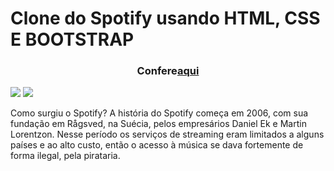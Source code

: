 <h1 align="left">Clone do Spotify usando HTML, CSS E BOOTSTRAP</h1>
   
<h3 align="center">Confere<a href="https://devrailan.github.io/DevRailan-clone.Spotify.github.io/">aqui</a></h3>   
<div inline:block>
    <img src="https://img.shields.io/badge/html5-%23E34F26.svg?style=for-the-badge&logo=html5&logoColor=white" />
    <img src="https://img.shields.io/badge/css3-%231572B6.svg?style=for-the-badge&logo=css3&logoColor=white" />
</div>

<p align="left">Como surgiu o Spotify?
 A história do Spotify começa em 2006, 
com sua fundação em Rågsved, na Suécia,
 pelos empresários Daniel Ek e Martin Lorentzon.
 Nesse período os serviços de streaming eram 
limitados a alguns países e ao alto custo, então
 o acesso à música se dava fortemente de forma 
ilegal, pela pirataria.</p>
